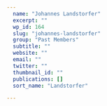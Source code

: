 ```yaml
---
  name: "Johannes Landstorfer"
  excerpt: ""
  wp_id: 164
  slug: "johannes-landstorfer"
  group: "Past Members"
  subtitle: ""
  website: ""
  email: ""
  twitter: ""
  thumbnail_id: ""
  publications: []
  sort_name: "Landstorfer"

---
```

